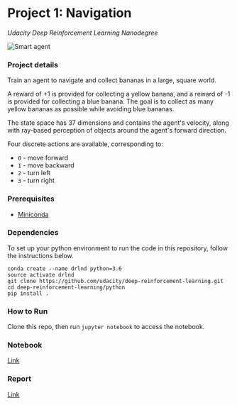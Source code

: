 # Project 1: Navigation

_Udacity Deep Reinforcement Learning Nanodegree_

![Smart agent](img/smart_agent.gif)

### Project details

Train an agent to navigate and collect bananas in a large, square world.

A reward of +1 is provided for collecting a yellow banana, and a reward of -1 is provided for collecting a blue banana. The goal is to collect as many yellow bananas as possible while avoiding blue bananas.

The state space has 37 dimensions and contains the agent's velocity, along with ray-based perception of objects around the agent's forward direction.

Four discrete actions are available, corresponding to:

* `0` - move forward
* `1` - move backward
* `2` - turn left
* `3` - turn right

### Prerequisites

* [Miniconda](https://conda.io/miniconda.html)

### Dependencies

To set up your python environment to run the code in this repository, follow the instructions below.

    conda create --name drlnd python=3.6
    source activate drlnd
    git clone https://github.com/udacity/deep-reinforcement-learning.git
    cd deep-reinforcement-learning/python
    pip install .

### How to Run

Clone this repo, then run `jupyter notebook` to access the notebook.

### Notebook

[Link](Navigation.ipynb)

### Report

[Link](report.md)
